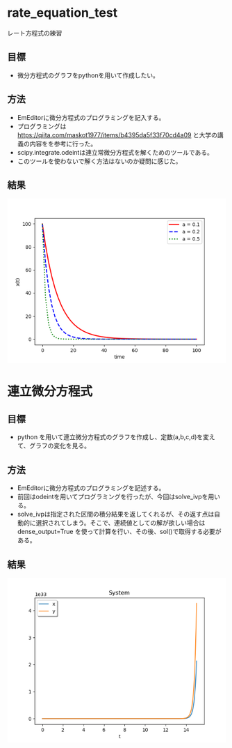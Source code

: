 # rate_equation_test
 レート方程式の練習

## 目標
* 微分方程式のグラフをpythonを用いて作成したい。

## 方法
* EmEditorに微分方程式のプログラミングを記入する。
* プログラミングは https://qiita.com/maskot1977/items/b4395da5f33f70cd4a09 と大学の講義の内容をを参考に行った。
* scipy.integrate.odeintは連立常微分方程式を解くためのツールである。
* このツールを使わないで解く方法はないのか疑問に感じた。

## 結果
![](fig/bibunn.png)


# 連立微分方程式

## 目標
* python を用いて連立微分方程式のグラフを作成し、定数(a,b,c,d)を変えて、グラフの変化を見る。

## 方法
* EmEditorに微分方程式のプログラミングを記述する。
* 前回はodeintを用いてプログラミングを行ったが、今回はsolve_ivpを用いる。
* solve_ivpは指定された区間の積分結果を返してくれるが、その返す点は自動的に選択されてしまう。そこで、連続値としての解が欲しい場合は 
dense_output=True を使って計算を行い、その後、sol()で取得する必要がある。

## 結果
![](fig/bibunn1.png)